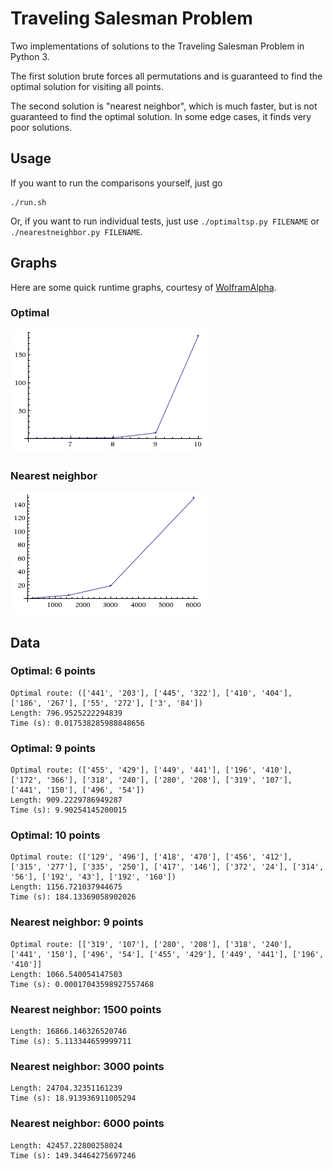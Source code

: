 # Traveling Salesman Problem

Two implementations of solutions to the Traveling Salesman Problem in Python 3.

The first solution brute forces all permutations and is guaranteed to find
the optimal solution for visiting all points.

The second solution is "nearest neighbor", which is much faster, but is not
guaranteed to find the optimal solution. In some edge cases, it finds very poor
solutions.

## Usage

If you want to run the comparisons yourself, just go

    ./run.sh

Or, if you want to run individual tests, just use `./optimaltsp.py FILENAME` or
`./nearestneighbor.py FILENAME`.

## Graphs

Here are some quick runtime graphs, courtesy of [WolframAlpha](http://www.wolframalpha.com).

### Optimal
![optimal graph](optimal.png "x-axis is input points; y-axis is seconds")

### Nearest neighbor
![nearest neighbor graph](nn.png "x-axis is input points; y-axis is seconds")

## Data

### Optimal: 6 points

```
Optimal route: (['441', '203'], ['445', '322'], ['410', '404'], ['186', '267'], ['55', '272'], ['3', '84'])
Length: 796.9525222294839
Time (s): 0.017538285988848656
```

### Optimal: 9 points

```
Optimal route: (['455', '429'], ['449', '441'], ['196', '410'], ['172', '366'], ['318', '240'], ['280', '208'], ['319', '107'], ['441', '150'], ['496', '54'])
Length: 909.2229786949287
Time (s): 9.90254145200015
```

### Optimal: 10 points

```
Optimal route: (['129', '496'], ['418', '470'], ['456', '412'], ['315', '277'], ['335', '250'], ['417', '146'], ['372', '24'], ['314', '56'], ['192', '43'], ['192', '160'])
Length: 1156.721037944675
Time (s): 184.13369058902026
```

### Nearest neighbor: 9 points

```
Optimal route: [['319', '107'], ['280', '208'], ['318', '240'], ['441', '150'], ['496', '54'], ['455', '429'], ['449', '441'], ['196', '410']]
Length: 1066.540054147503
Time (s): 0.00017043598927557468
```

### Nearest neighbor: 1500 points

```
Length: 16866.146326520746
Time (s): 5.113344659999711
```

### Nearest neighbor: 3000 points

```
Length: 24704.32351161239
Time (s): 18.913936911005294
```

### Nearest neighbor: 6000 points

```
Length: 42457.22800258024
Time (s): 149.34464275697246
```
